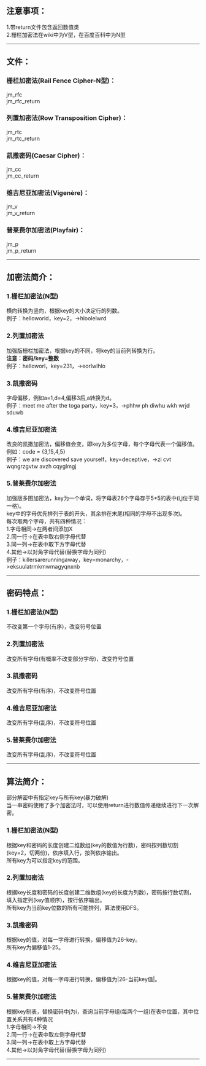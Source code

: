 
## 注意事项：  
1.带return文件包含返回数值类  
2.栅栏加密法在wiki中为V型，在百度百科中为N型  

------------------------------------------------------------------------------------------

## 文件：  
### 栅栏加密法(Rail Fence Cipher-N型)：  
jm_rfc  
jm_rfc_return  

### 列置加密法(Row Transposition Cipher)：  
jm_rtc  
jm_rtc_return  

### 凯撒密码(Caesar Cipher)：  
jm_cc  
jm_cc_return  

### 维吉尼亚加密法(Vigenère)：  
jm_v  
jm_v_return  

### 普莱费尔加密法(Playfair)：  
jm_p  
jm_p_return  

------------------------------------------------------------------------------------------

## 加密法简介：  
### 1.栅栏加密法(N型)  
横向转换为竖向，根据key的大小决定行的列数。  
例子：helloworld，key=2，->hloolelwrd  

### 2.列置加密法  
加强版栅栏加密法，根据key的不同，将key的当前列转换为行。  
__注意：密码/key=整数__  
例子：helloworl，key=231，->eorlwlhlo  

### 3.凯撒密码  
字母偏移，例如a=1,d=4,偏移3后,a转换为d。  
例子：meet me after the toga party，key=3，->phhw ph diwhu wkh wrjd sduwb  

### 4.维吉尼亚加密法  
改良的凯撒加密法，偏移值会变，即key为多位字母，每个字母代表一个偏移值。例如：code = {3,15,4,5}  
例子：we are discovered save yourself，key=deceptive，->zi cvt wqngrzgvtw avzh cqyglmgj  

### 5.普莱费尔加密法  
加强版多图加密法，key为一个单词，将字母表26个字母存于5\*5的表中(i,j位于同一格)。  
key中的字母优先排列于表的开头，其余排在末尾(相同的字母不出现多次)。  
每次取两个字母，共有四种情况：  
1.字母相同->在两者间添加X  
2.同一行->在表中取右侧字母代替  
3.同一列->在表中取下方字母代替  
4.其他->以对角字母代替(替换字母为同列)  
例子：killersarerunningaway，key=monarchy，->eksuulatrmkmwmagyqnxnb  

------------------------------------------------------------------------------------------

## 密码特点：  
### 1.栅栏加密法(N型)  
不改变第一个字母(有序)，改变符号位置  

### 2.列置加密法  
改变所有字母(有概率不改变部分字母)，改变符号位置  

### 3.凯撒密码  
改变所有字母(有序)，不改变符号位置  

### 4.维吉尼亚加密法  
改变所有字母(乱序)，不改变符号位置  

### 5.普莱费尔加密法  
改变所有字母(乱序)，不改变符号位置  

------------------------------------------------------------------------------------------

## 算法简介：  
部分解密中有指定key与所有key(暴力破解)  
当一串密码使用了多个加密法时，可以使用return进行数值传递继续进行下一次解密。  
### 1.栅栏加密法(N型)  
根据key和密码的长度创建二维数组(key的数值为行数)，密码按列数切割(key=2，切两份)，依序填入行，按列依序输出。  
所有key为可以指定key的范围。  

### 2.列置加密法  
根据key长度和密码的长度创建二维数组(key的长度为列数)，密码按行数切割，填入指定列(key值顺序)，按行依序输出。  
所有key为当前key位数的所有可能排列，算法使用DFS。  

### 3.凯撒密码  
根据key的值，对每一字母进行转换，偏移值为26-key。  
所有key为偏移值1-25。  

### 4.维吉尼亚加密法  
根据key的值，对每一字母进行转换，偏移值为|26-当前key值|。  

### 5.普莱费尔加密法  
根据key制表，替换密码中j为i，查询当前字母组(每两个一组)在表中位置，其中位置关系共有4种情况  
1.字母相同->不变  
2.同一行->在表中取左侧字母代替  
3.同一列->在表中取上方字母代替  
4.其他->以对角字母代替(替换字母为同列)  

------------------------------------------------------------------------------------------
